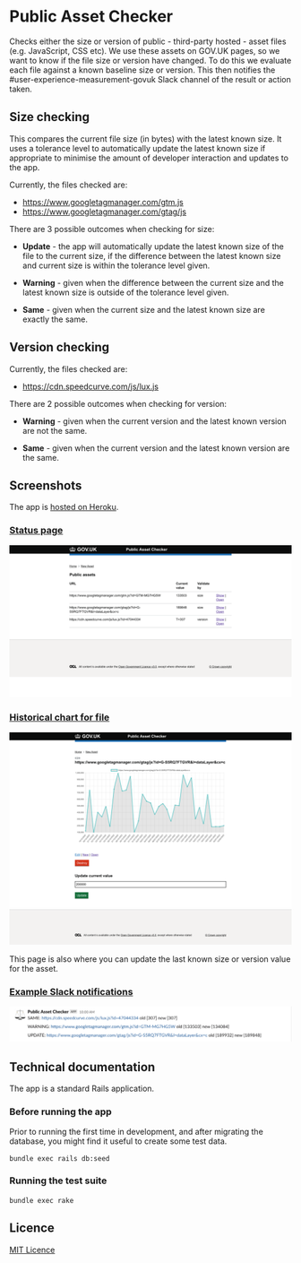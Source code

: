 # Public Asset Checker

Checks either the size or version of public - third-party hosted - asset files (e.g. JavaScript, CSS etc). We use these assets on GOV.UK pages, so we want to know if the file size or version have changed. To do this we evaluate each file against a known baseline size or version. This then notifies the #user-experience-measurement-govuk Slack channel of the result or action taken.

## Size checking

This compares the current file size (in bytes) with the latest known size. It uses a tolerance level to automatically update the latest known size if appropriate to minimise the amount of developer interaction and updates to the app.

Currently, the files checked are:

* https://www.googletagmanager.com/gtm.js
* https://www.googletagmanager.com/gtag/js

There are 3 possible outcomes when checking for size:

* __Update__ - the app will automatically update the latest known size of the file to the current size, if the difference between the latest known size and current size is within the tolerance level given.

* __Warning__ - given when the difference between the current size and the latest known size is outside of the tolerance level given.

* __Same__ - given when the current size and the latest known size are exactly the same.

## Version checking

Currently, the files checked are:

* https://cdn.speedcurve.com/js/lux.js

There are 2 possible outcomes when checking for version:

* __Warning__ - given when the current version and the latest known version are not the same.

* __Same__ - given when the current version and the latest known version are the same.

## Screenshots

The app is [hosted on Heroku](https://govuk-public-asset-checker.herokuapp.com/).

### [Status page](https://govuk-public-asset-checker.herokuapp.com)

![image](/docs/status-page.png)

### [Historical chart for file](https://govuk-public-asset-checker.herokuapp.com/public_assets/2)

![image](/docs/url-chart-page.png)

This page is also where you can update the last known size or version value for the asset.

### [Example Slack notifications](https://gds.slack.com/archives/C03BF2YV63E)

![image](/docs/slack-notification.png)

## Technical documentation

The app is a standard Rails application.

### Before running the app

Prior to running the first time in development, and after migrating the database, you might find it useful to create some test data.

```shell
bundle exec rails db:seed
```

### Running the test suite

```shell
bundle exec rake
```

## Licence

[MIT Licence](LICENCE)
